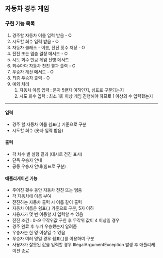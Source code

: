 ## 자동차 경주 게임
### 구현 기능 목록
1. 경주할 자동차 이름 입력 받음 - O
2. 시도할 회수 입력 받음 - O
3. 자동차 클래스 - 이름, 전진 횟수 저장 - O
4. 전진 또는 멈춤 결정 메서드 - O
5. 시도 회수 만큼 게임 진행 메서드
6. 회수마다 자동차 전진 결과 출력 - O
7. 우승자 계산 메서드 - O
8. 최종 우승자 출력 - O
9. 예외 처리
   1. 자동차 이름 입력 : 문자 5글자 이하인지, 쉼표로 구분되는지
   2. 시도 회수 입력 : 최소 1회 이상 게임 진행해야 하므로 1 이상의 수 입력했는지
--- 
#### 입력
+ 경주 할 자동차 이름 쉼표(,) 기준으로 구분
+ 시도할 회수 (숫자 입력 받음)
#### 출력
+ 각 차수 별 실행 결과 (대시로 전진 표시)
+ 단독 우승자 안내
+ 공동 우승자 안내(쉼표로 구분)
#### 애플리케이션 기능
+ 주어진 횟수 동안 자동차 전진 또는 멈춤
+ 각 자동차에 이름 부여
+ 전진하는 자동차 출력 시 이름 같이 출력
+ 자동차 이름은 쉼표(,) 기준으로 구분, 5자 이하
+ 사용자가 몇 번 이동할 지 입력할 수 있음
+ 전진 조건 : 0~9 무작위값 구한 후 무작위 값이 4 이상일 경우
+ 경주 완료 후 누가 우승했는지 알려줌
+ 우승자는 한 명 이상일 수 있음
+ 우승자 여러 명일 경우 쉼표(,)를 이용하여 구분
+ 사용자가 잘못된 값을 입력할 경우 IllegalArgumentException 발생 후 애플리케이션 종료